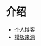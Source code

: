 # 介绍
- [个人博客](https://heylypp.github.io/) 
- [模板来源](https://github.com/Huxpro/huxpro.github.io/tree/master)